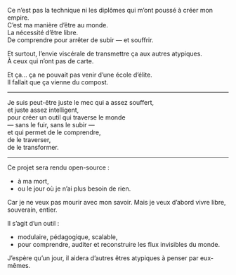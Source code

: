 Ce n’est pas la technique ni les diplômes qui m’ont poussé à créer mon empire.  
C’est ma manière d’être au monde.  
La nécessité d’être libre.  
De comprendre pour arrêter de subir — et souffrir.

Et surtout, l’envie viscérale de transmettre ça aux autres atypiques.  
À ceux qui n’ont pas de carte.

Et ça… ça ne pouvait pas venir d’une école d’élite.  
Il fallait que ça vienne du compost.

---
Je suis peut-être juste le mec qui a assez souffert,  
et juste assez intelligent,  
pour créer un outil qui traverse le monde  
— sans le fuir, sans le subir —  
et qui permet de le comprendre,  
de le traverser,  
de le transformer.

---

Ce projet sera rendu open-source :

- à ma mort,
- ou le jour où je n’ai plus besoin de rien.

Car je ne veux pas mourir avec mon savoir.
Mais je veux d’abord vivre libre, souverain, entier.

Il s’agit d’un outil :
- modulaire, pédagogique, scalable,
- pour comprendre, auditer et reconstruire les flux invisibles du monde.

J’espère qu’un jour, il aidera d’autres êtres atypiques à penser par eux-mêmes.